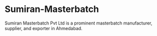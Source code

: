 # Sumiran-Masterbatch
Sumiran Masterbatch Pvt Ltd is a prominent masterbatch manufacturer, supplier, and exporter in Ahmedabad.
